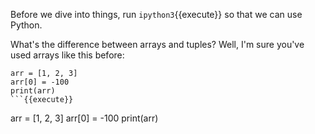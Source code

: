 Before we dive into things, run `ipython3`{{execute}} so that we can use Python.

What's the difference between arrays and tuples? Well, I'm sure you've used arrays like this before:

```
arr = [1, 2, 3]
arr[0] = -100
print(arr)
```{{execute}}

```
arr = [1, 2, 3]
arr[0] = -100
print(arr)
```{{execute}}
